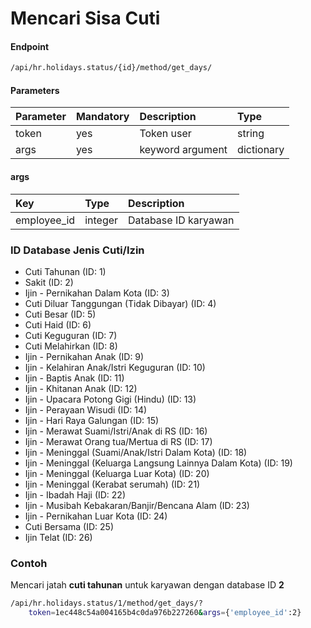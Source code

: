 # Mencari Sisa Cuti

#### Endpoint
```bash
/api/hr.holidays.status/{id}/method/get_days/
```

#### Parameters


| Parameter   | Mandatory | Description                          | Type         |
| :--------   | :-------- | :----------                          | :----------- |
| token       | yes       | Token user                           | string       |
| args | yes       | keyword argument     | dictionary   |



#### args


| Key               | Type                     | Description                                                                            |
| :---              | :---                     | :---                                                                                   |
| employee_id              | integer                   | Database ID karyawan

### ID Database Jenis Cuti/Izin

* Cuti Tahunan (ID: 1)
* Sakit (ID: 2)
* Ijin - Pernikahan Dalam Kota (ID: 3)
* Cuti Diluar Tanggungan (Tidak Dibayar) (ID: 4)
* Cuti Besar (ID: 5)
* Cuti Haid (ID: 6)
* Cuti Keguguran (ID: 7)
* Cuti Melahirkan (ID: 8)
* Ijin - Pernikahan Anak (ID: 9)
* Ijin - Kelahiran Anak/Istri Keguguran (ID: 10)
* Ijin - Baptis Anak (ID: 11)
* Ijin - Khitanan Anak (ID: 12)
* Ijin - Upacara Potong Gigi (Hindu) (ID: 13)
* Ijin - Perayaan Wisudi (ID: 14)
* Ijin - Hari Raya Galungan (ID: 15)
* Ijin - Merawat Suami/Istri/Anak di RS (ID: 16)
* Ijin - Merawat Orang tua/Mertua di RS (ID: 17)
* Ijin - Meninggal (Suami/Anak/Istri  Dalam Kota) (ID: 18)
* Ijin - Meninggal (Keluarga Langsung Lainnya Dalam Kota) (ID: 19)
* Ijin - Meninggal (Keluarga Luar Kota) (ID: 20)
* Ijin - Meninggal (Kerabat serumah) (ID: 21)
* Ijin - Ibadah Haji (ID: 22)
* Ijin - Musibah Kebakaran/Banjir/Bencana Alam (ID: 23)
* Ijin - Pernikahan Luar Kota (ID: 24)
* Cuti Bersama (ID: 25)
* Ijin Telat (ID: 26)

### Contoh

Mencari jatah **cuti tahunan** untuk karyawan dengan database ID **2**

```bash
/api/hr.holidays.status/1/method/get_days/?
	token=1ec448c54a004165b4c0da976b227260&args={'employee_id':2}
```

